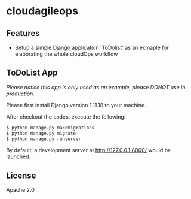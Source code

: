 # cloudagileops

## Features

- Setup a simple [Django](https://www.djangoproject.com) application 'ToDolist' as an exmaple for elaborating the whole cloudOps workflow 

## ToDoList App

*Please notice this app is only used as an example, please DONOT use in production.*

Please first install Django version 1.11.18 to your machine.

After checkout the codes, execute the following:

```bash
$ python manage.py makemigrations
$ python manage.py migrate
$ python manage.py runserver 
```

By default, a development server at http://127.0.0.1:8000/ would be launched.

## License

Apache 2.0

